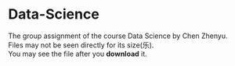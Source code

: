 # Data-Science
The group assignment of the course Data Science by Chen Zhenyu.<br>
Files may not be seen directly for its size(乐).<br>
You may see the file after you **download** it.
